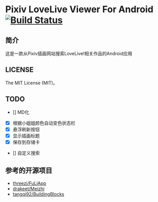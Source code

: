 Pixiv LoveLive Viewer For Android [![Build Status](https://api.travis-ci.org/kokororin/Pixiv-LoveLive-Android.svg)](https://travis-ci.org/kokororin/Pixiv-LoveLive-Android)
=====

## 简介
这是一款从Pixiv插画网站搜索LoveLive!相关作品的Android应用

## LICENSE
The MIT License (MIT)。

## TODO
- [] MD化
- [X] 根据小姐姐颜色自动变色状态栏
- [X] 悬浮刷新按钮
- [X] 显示插画标题
- [X] 保存到存储卡
- [] 自定义搜索

## 参考的开源项目
* [threezj/FuLiApp](https://github.com/threezj/FuLiApp)
* [drakeet/Meizhi](https://github.com/drakeet/Meizhi)
* [tangqi92/BuildingBlocks](https://github.com/tangqi92/BuildingBlocks)

